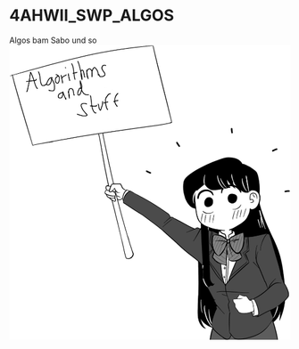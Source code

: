 # 4AHWII_SWP_ALGOS
Algos bam Sabo und so
![alt text](https://github.com/AlexanderHeim/4AHWII_SWP_ALGOS/blob/master/algosandstuff.png)
